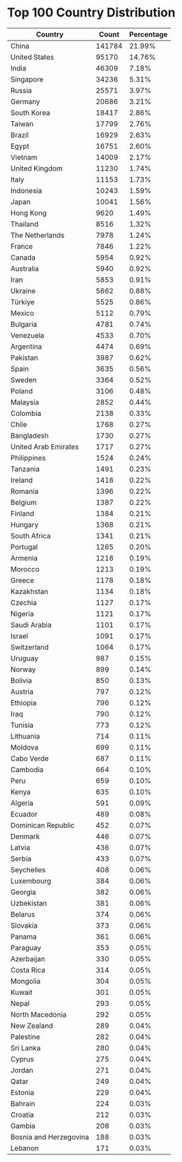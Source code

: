 # Top 100 Country Distribution
| Country | Count | Percentage |
|----|----|----|
| China | 141784 | 21.99% |
| United States | 95170 | 14.76% |
| India | 46309 | 7.18% |
| Singapore | 34236 | 5.31% |
| Russia | 25571 | 3.97% |
| Germany | 20686 | 3.21% |
| South Korea | 18417 | 2.86% |
| Taiwan | 17799 | 2.76% |
| Brazil | 16929 | 2.63% |
| Egypt | 16751 | 2.60% |
| Vietnam | 14009 | 2.17% |
| United Kingdom | 11230 | 1.74% |
| Italy | 11153 | 1.73% |
| Indonesia | 10243 | 1.59% |
| Japan | 10041 | 1.56% |
| Hong Kong | 9620 | 1.49% |
| Thailand | 8516 | 1.32% |
| The Netherlands | 7978 | 1.24% |
| France | 7846 | 1.22% |
| Canada | 5954 | 0.92% |
| Australia | 5940 | 0.92% |
| Iran | 5853 | 0.91% |
| Ukraine | 5662 | 0.88% |
| Türkiye | 5525 | 0.86% |
| Mexico | 5112 | 0.79% |
| Bulgaria | 4781 | 0.74% |
| Venezuela | 4533 | 0.70% |
| Argentina | 4474 | 0.69% |
| Pakistan | 3987 | 0.62% |
| Spain | 3635 | 0.56% |
| Sweden | 3364 | 0.52% |
| Poland | 3106 | 0.48% |
| Malaysia | 2852 | 0.44% |
| Colombia | 2138 | 0.33% |
| Chile | 1768 | 0.27% |
| Bangladesh | 1730 | 0.27% |
| United Arab Emirates | 1717 | 0.27% |
| Philippines | 1524 | 0.24% |
| Tanzania | 1491 | 0.23% |
| Ireland | 1418 | 0.22% |
| Romania | 1396 | 0.22% |
| Belgium | 1387 | 0.22% |
| Finland | 1384 | 0.21% |
| Hungary | 1368 | 0.21% |
| South Africa | 1341 | 0.21% |
| Portugal | 1265 | 0.20% |
| Armenia | 1218 | 0.19% |
| Morocco | 1213 | 0.19% |
| Greece | 1178 | 0.18% |
| Kazakhstan | 1134 | 0.18% |
| Czechia | 1127 | 0.17% |
| Nigeria | 1121 | 0.17% |
| Saudi Arabia | 1101 | 0.17% |
| Israel | 1091 | 0.17% |
| Switzerland | 1064 | 0.17% |
| Uruguay | 987 | 0.15% |
| Norway | 899 | 0.14% |
| Bolivia | 850 | 0.13% |
| Austria | 797 | 0.12% |
| Ethiopia | 796 | 0.12% |
| Iraq | 790 | 0.12% |
| Tunisia | 773 | 0.12% |
| Lithuania | 714 | 0.11% |
| Moldova | 699 | 0.11% |
| Cabo Verde | 687 | 0.11% |
| Cambodia | 664 | 0.10% |
| Peru | 659 | 0.10% |
| Kenya | 635 | 0.10% |
| Algeria | 591 | 0.09% |
| Ecuador | 489 | 0.08% |
| Dominican Republic | 452 | 0.07% |
| Denmark | 446 | 0.07% |
| Latvia | 436 | 0.07% |
| Serbia | 433 | 0.07% |
| Seychelles | 408 | 0.06% |
| Luxembourg | 384 | 0.06% |
| Georgia | 382 | 0.06% |
| Uzbekistan | 381 | 0.06% |
| Belarus | 374 | 0.06% |
| Slovakia | 373 | 0.06% |
| Panama | 361 | 0.06% |
| Paraguay | 353 | 0.05% |
| Azerbaijan | 330 | 0.05% |
| Costa Rica | 314 | 0.05% |
| Mongolia | 304 | 0.05% |
| Kuwait | 301 | 0.05% |
| Nepal | 293 | 0.05% |
| North Macedonia | 292 | 0.05% |
| New Zealand | 289 | 0.04% |
| Palestine | 282 | 0.04% |
| Sri Lanka | 280 | 0.04% |
| Cyprus | 275 | 0.04% |
| Jordan | 271 | 0.04% |
| Qatar | 249 | 0.04% |
| Estonia | 229 | 0.04% |
| Bahrain | 224 | 0.03% |
| Croatia | 212 | 0.03% |
| Gambia | 208 | 0.03% |
| Bosnia and Herzegovina | 188 | 0.03% |
| Lebanon | 171 | 0.03% |
